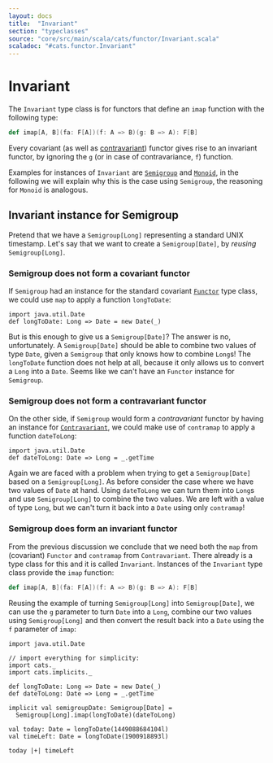 ```yaml
---
layout: docs
title:  "Invariant"
section: "typeclasses"
source: "core/src/main/scala/cats/functor/Invariant.scala"
scaladoc: "#cats.functor.Invariant"
---
```

# Invariant

The `Invariant` type class is for functors that define an `imap`
function with the following type:

```scala
def imap[A, B](fa: F[A])(f: A => B)(g: B => A): F[B]
```

Every covariant (as well as [contravariant](contravariant.html)) functor gives rise to an invariant
functor, by ignoring the `g` (or in case of contravariance, `f`) function.

Examples for instances of `Invariant` are [`Semigroup`](semigroup.md) and [`Monoid`](monoid.md), in
the following we will explain why this is the case using `Semigroup`, the
reasoning for `Monoid` is analogous.

## Invariant instance for Semigroup

Pretend that we have a `Semigroup[Long]` representing a standard UNIX
timestamp.  Let's say that we want to create a `Semigroup[Date]`, by
*reusing* `Semigroup[Long]`.

### Semigroup does not form a covariant functor

If `Semigroup` had an instance for the standard covariant [`Functor`](functor.html)
type class, we could use `map` to apply a function `longToDate`:

```tut:silent
import java.util.Date
def longToDate: Long => Date = new Date(_)
```

But is this enough to give us a `Semigroup[Date]`?  The answer is no,
unfortunately.  A `Semigroup[Date]` should be able to combine two
values of type `Date`, given a `Semigroup` that only knows how to
combine `Long`s!  The `longToDate` function does not help at all,
because it only allows us to convert a `Long` into a `Date`.  Seems
like we can't have an `Functor` instance for `Semigroup`.

### Semigroup does not form a contravariant functor

On the other side, if `Semigroup` would form a *contravariant* functor
by having an instance for [`Contravariant`](contravariant.html), we could make use of
`contramap` to apply a function `dateToLong`:

```tut:silent
import java.util.Date
def dateToLong: Date => Long = _.getTime
```

Again we are faced with a problem when trying to get a
`Semigroup[Date]` based on a `Semigroup[Long]`.  As before consider
the case where we have two values of `Date` at hand.  Using
`dateToLong` we can turn them into `Long`s and use `Semigroup[Long]`
to combine the two values.  We are left with a value of type `Long`,
but we can't turn it back into a `Date` using only `contramap`!

### Semigroup does form an invariant functor

From the previous discussion we conclude that we need both the `map`
from (covariant) `Functor` and `contramap` from `Contravariant`.
There already is a type class for this and it is called `Invariant`.
Instances of the `Invariant` type class provide the `imap` function:

```scala
def imap[A, B](fa: F[A])(f: A => B)(g: B => A): F[B]
```

Reusing the example of turning `Semigroup[Long]` into
`Semigroup[Date]`, we can use the `g` parameter to turn `Date` into a
`Long`, combine our two values using `Semigroup[Long]` and then
convert the result back into a `Date` using the `f` parameter of
`imap`:

```tut:silent
import java.util.Date

// import everything for simplicity:
import cats._
import cats.implicits._

def longToDate: Long => Date = new Date(_)
def dateToLong: Date => Long = _.getTime

implicit val semigroupDate: Semigroup[Date] =
  Semigroup[Long].imap(longToDate)(dateToLong)

val today: Date = longToDate(1449088684104l)
val timeLeft: Date = longToDate(1900918893l)
```

```tut:book
today |+| timeLeft
```

